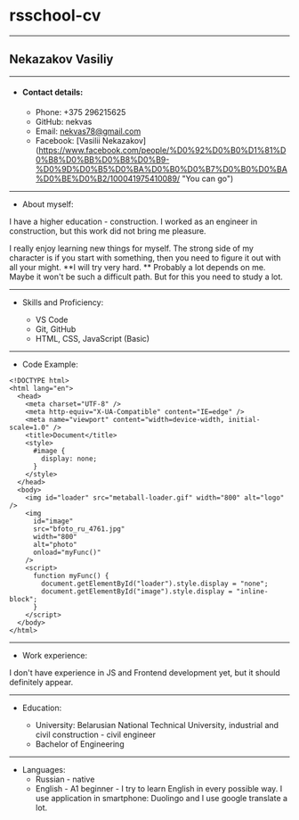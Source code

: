 # rsschool-cv

---

## Nekazakov Vasiliy

---

- #### Contact details:
  - Phone: +375 296215625
  - GitHub: nekvas
  - Email: nekvas78@gmail.com
  - Facebook: [Vasilii Nekazakov] (https://www.facebook.com/people/%D0%92%D0%B0%D1%81%D0%B8%D0%BB%D0%B8%D0%B9-%D0%9D%D0%B5%D0%BA%D0%B0%D0%B7%D0%B0%D0%BA%D0%BE%D0%B2/100041975410089/ "You can go")

---

- About myself:

I have a higher education - construction. I worked as an engineer in construction, but this work did not bring me pleasure.

I really enjoy learning new things for myself. The strong side of my character is if you start with something, then you need to figure it out with all your might. **I will try very hard. ** Probably a lot depends on me. Maybe it won't be such a difficult path. But for this you need to study a lot.

---

- Skills and Proficiency:

  - VS Code
  - Git, GitHub
  - HTML, CSS, JavaScript (Basic)

---

- Code Example:

```
<!DOCTYPE html>
<html lang="en">
  <head>
    <meta charset="UTF-8" />
    <meta http-equiv="X-UA-Compatible" content="IE=edge" />
    <meta name="viewport" content="width=device-width, initial-scale=1.0" />
    <title>Document</title>
    <style>
      #image {
        display: none;
      }
    </style>
  </head>
  <body>
    <img id="loader" src="metaball-loader.gif" width="800" alt="logo" />
    <img
      id="image"
      src="bfoto_ru_4761.jpg"
      width="800"
      alt="photo"
      onload="myFunc()"
    />
    <script>
      function myFunc() {
        document.getElementById("loader").style.display = "none";
        document.getElementById("image").style.display = "inline-block";
      }
    </script>
  </body>
</html>
```

---

- Work experience:

I don't have experience in JS and Frontend development yet, but it should definitely appear.

---

- Education:

  - University: Belarusian National Technical University, industrial and civil construction - civil engineer
  - Bachelor of Engineering

---

- Languages:
  - Russian - native
  - English - A1 beginner - I try to learn English in every possible way. I use application in smartphone: Duolingo and I use google translate a lot.
